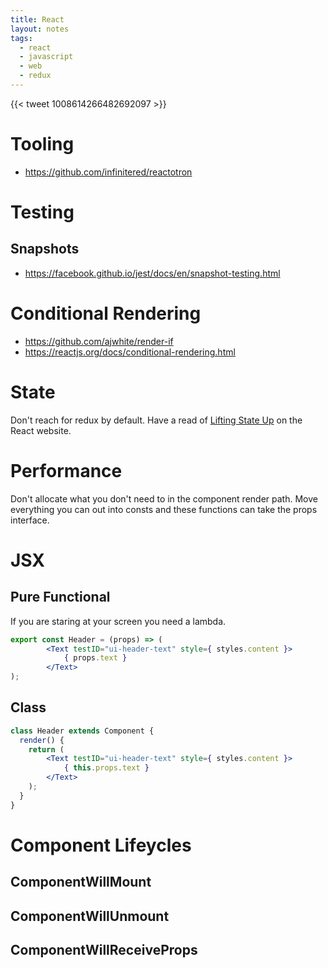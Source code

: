 ```yaml
---
title: React
layout: notes
tags:
  - react
  - javascript
  - web
  - redux
---
```


{{< tweet 1008614266482692097 >}} 

# Tooling
* https://github.com/infinitered/reactotron


# Testing

## Snapshots
* https://facebook.github.io/jest/docs/en/snapshot-testing.html

# Conditional Rendering
* https://github.com/ajwhite/render-if
* https://reactjs.org/docs/conditional-rendering.html

# State
Don't reach for redux by default. Have a read of [Lifting State Up](https://reactjs.org/docs/lifting-state-up.html) on the React website.

# Performance

Don't allocate what you don't need to in the component render path. Move everything you can out into consts and these functions can take the props interface.

# JSX

## Pure Functional 

If you are staring at your screen you need a lambda. 

```jsx
export const Header = (props) => (
        <Text testID="ui-header-text" style={ styles.content }>
            { props.text }
        </Text>
);
```

## Class

```jsx
class Header extends Component {
  render() {
    return (
        <Text testID="ui-header-text" style={ styles.content }>
            { this.props.text }
        </Text>
    );
  }
}
```

# Component Lifeycles

## ComponentWillMount
## ComponentWillUnmount
## ComponentWillReceiveProps
